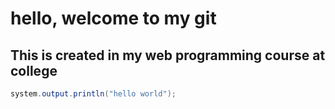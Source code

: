 # hello, welcome to my git
## This is created in my web programming course at college
```java
system.output.println("hello world");
```
